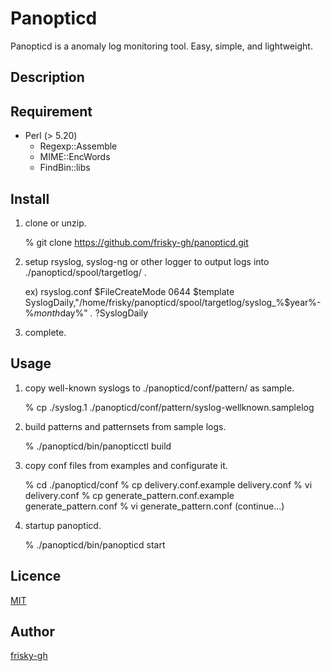 Panopticd
====

Panopticd is a anomaly log monitoring tool. Easy, simple, and lightweight.

## Description

## Requirement

* Perl (> 5.20)
  * Regexp::Assemble
  * MIME::EncWords
  * FindBin::libs

## Install

1. clone or unzip.

    % git clone https://github.com/frisky-gh/panopticd.git

2. setup rsyslog, syslog-ng or other logger to output logs
   into ./panopticd/spool/targetlog/ .

    ex) rsyslog.conf
    $FileCreateMode 0644
    $template SyslogDaily,"/home/frisky/panopticd/spool/targetlog/syslog_%$year%-%$month%-%$day%"
    *.* ?SyslogDaily

3. complete.

## Usage

1. copy well-known syslogs to ./panopticd/conf/pattern/ as sample.

    % cp ./syslog.1 ./panopticd/conf/pattern/syslog-wellknown.samplelog

2. build patterns and patternsets from sample logs.

    % ./panopticd/bin/panopticctl build

3. copy conf files from examples and configurate it.

    % cd ./panopticd/conf
    % cp delivery.conf.example delivery.conf
    % vi delivery.conf
    % cp generate_pattern.conf.example generate_pattern.conf
    % vi generate_pattern.conf
    (continue...)

4. startup panopticd.

    % ./panopticd/bin/panopticd start


## Licence

[MIT](https://github.com/frisky-gh/panopticd/blob/master/LICENSE)

## Author

[frisky-gh](https://github.com/frisky-gh)

